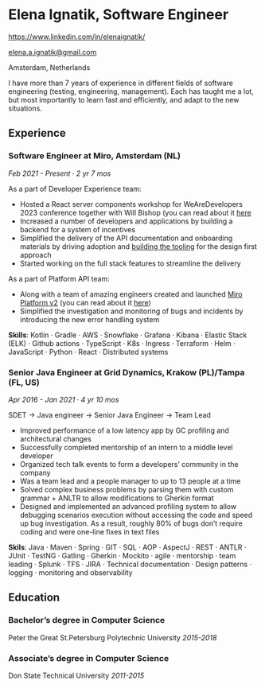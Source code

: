 # Elena Ignatik, Software Engineer
https://www.linkedin.com/in/elenaignatik/

elena.a.ignatik@gmail.com

Amsterdam, Netherlands

I have more than 7 years of experience in different fields of software engineering (testing, engineering, management). Each has taught me a lot, but most importantly to learn fast and efficiently, and adapt to the new situations.

## Experience

### Software Engineer at Miro, Amsterdam (NL)

*Feb 2021 - Present · 2 yr 7 mos*

As a part of Developer Experience team:
- Hosted a React server components workshop for WeAreDevelopers 2023 conference together with Will Bishop (you can read about it [here](https://medium.com/@simpikkle/i-finally-got-to-speak-in-public-and-public-didnt-hate-it-bb65f90c01e1)
- Increased a number of developers and applications by building a backend for a system of incentives
- Simplified the delivery of the API documentation and onboarding materials by driving adoption and [building the tooling](https://medium.com/miro-engineering/how-the-miro-developer-platform-leverages-contract-testing-91fae20987d1) for the design first approach
- Started working on the full stack features to streamline the delivery
  
As a part of Platform API team:
- Along with a team of amazing engineers created and launched [Miro Platform v2](https://developers.miro.com/) (you can read about it [here](https://medium.com/miro-engineering/meet-miro-engineering-elena-ignatik-and-the-evolution-of-the-developer-platform-d878c170f1b0))
- Simplified the investigation and monitoring of bugs and incidents by introducing the new error handling system
  
**Skills**: Kotlin · Gradle · AWS · Snowflake · Grafana · Kibana · Elastic Stack (ELK) · Github actions · TypeScript · K8s · Ingress · Terraform · Helm · JavaScript · Python · React · Distributed systems

### Senior Java Engineer at Grid Dynamics, Krakow (PL)/Tampa (FL, US)

*Apr 2016 - Jan 2021 · 4 yr 10 mos*

SDET → Java engineer → Senior Java Engineer → Team Lead
- Improved performance of a low latency app by GC profiling and architectural changes
- Successfully completed mentorship of an intern to a middle level developer
- Organized tech talk events to form a developers’ community in the company
- Was a team lead and a people manager to up to 13 people at a time
- Solved complex business problems by parsing them with custom grammar + ANLTR to allow modifications to Gherkin format
- Designed and implemented an advanced profiling system to allow debugging scenarios execution without accessing the code and speed up bug investigation. As a result, roughly 80% of bugs don’t require coding and were one-line fixes in text files
  
**Skils**: Java · Maven · Spring · GIT · SQL · AOP · AspectJ · REST · ANTLR · JUnit · TestNG · Gatling · Gherkin · Mockito · agile · mentorship · team leading · Splunk · TFS · JIRA · Technical documentation · Design patterns · logging · monitoring and observability

## Education
### Bachelor’s degree in Computer Science
Peter the Great St.Petersburg Polytechnic University *2015-2018*
### Associate’s degree in Computer Science
Don State Technical University *2011-2015*
